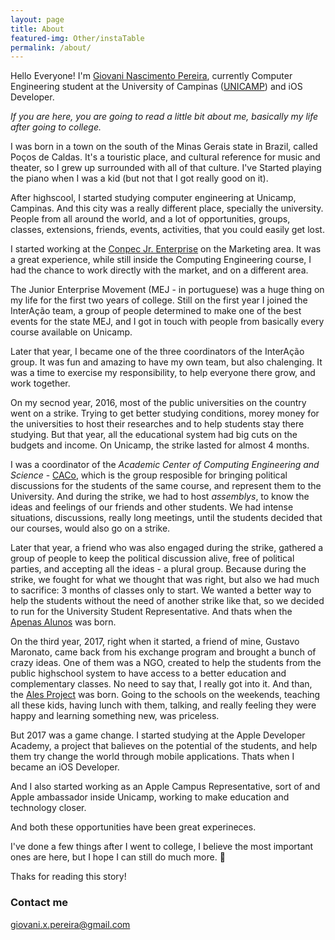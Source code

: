 ```yaml
---
layout: page
title: About
featured-img: Other/instaTable
permalink: /about/
---
```


Hello Everyone!
I'm [Giovani Nascimento Pereira](fb.com/giovaninppc), currently Computer Engineering student at the University of Campinas ([UNICAMP](http://www.unicamp.br/)) and iOS Developer.

*If you are here, you are going to read a little bit about me, basically my life after going to college.*

I was born in a town on the south of the Minas Gerais state in Brazil, called Poços de Caldas. It's a touristic place, and cultural reference for music and theater, so I grew up surrounded with all of that culture. I've Started playing the piano when I was a kid (but not that I got really good on it).

After highscool, I started studying computer engineering at Unicamp, Campinas. And this city was a really different place, specially the university. People from all around the world, and a lot of opportunities, groups, classes, extensions, friends, events, activities, that you could easily get lost.

I started working at the [Conpec Jr. Enterprise](conpec.com.br) on the Marketing area. It was a great experience, while still inside the Computing Engineering course, I had the chance to work directly with the market, and on a different area.

The Junior Enterprise Movement (MEJ - in portuguese) was a huge thing on my life for the first two years of college. Still on the first year I joined the InterAção team, a group of people determined to make one of the best events for the state MEJ, and I got in touch with people from basically every course available on Unicamp.

Later that year, I became one of the three coordinators of the InterAção group. It was fun and amazing to have my own team, but also chalenging. It was a time to exercise my responsibility, to help everyone there grow, and work together.

On my secnod year, 2016, most of the public universities on the country went on a strike. Trying to get better studying conditions, morey money for the universities to host their researches and to help students stay there studying. But that year, all the educational system had big cuts on the budgets and income. On Unicamp, the strike lasted for almost 4 months.

I was a coordinator of the *Academic Center of Computing Engineering and Science* - [CACo](https://www.caco.ic.unicamp.br), which is the group resposible for bringing political discussions for the students of the same course, and represent them to the University. And during the strike, we had to host *assemblys*, to know the ideas and feelings of our friends and other students. We had intense situations, discussions, really long meetings, until the students decided that our courses, would also go on a strike. 

Later that year, a friend who was also engaged during the strike, gathered a group of people to keep the political discussion alive, free of political parties, and accepting all the ideas - a plural group. Because during the strike, we fought for what we thought that was right, but also we had much to sacrifice: 3 months of classes only to start. We wanted a better way to help the students without the need of another strike like that, so we decided to run for the University Student Representative. And thats when the [Apenas Alunos](https://www.facebook.com/apenasalunos/) was born.

On the third year, 2017, right when it started, a friend of mine, Gustavo Maronato, came back from his exchange program and brought a bunch of crazy ideas. One of them was a NGO, created to help the students from the public highschool system to have access to a better education and complementary classes. No need to say that, I really got into it. And than, the [Ales Project](https://www.facebook.com/projetoales/) was born.
Going to the schools on the weekends, teaching all these kids, having lunch with them, talking, and really feeling they were happy and learning something new, was priceless.

But 2017 was a game change. I started studying at the Apple Developer Academy, a project that balieves on the potential of the students, and help them try change the world through mobile applications. Thats when I became an iOS Developer.

And I also started working as an Apple Campus Representative, sort of and Apple ambassador inside Unicamp, working to make education and technology closer.

And both these opportunities have been great experineces.

I've done a few things after I went to college, I believe the most important ones are here, but I hope I can still do much more.
🐠

Thaks for reading this story!

### Contact me

[giovani.x.pereira@gmail.com](mailto:giovani.x.pereira@gmail.com)
